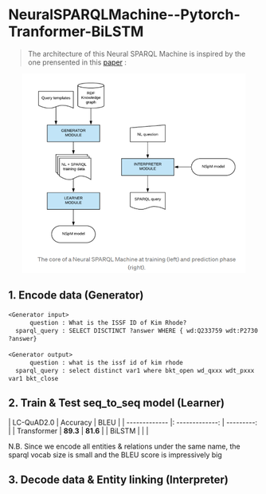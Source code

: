 # NeuralSPARQLMachine--Pytorch-Tranformer-BiLSTM
> The architecture of this Neural SPARQL Machine is inspired by the one prensented in this [paper](https://s3.eu-west-2.amazonaws.com/tsoru.aksw.org/neural-sparql-machines/soru-marx-semantics2017.html) :
<p align="center">
  <img src="https://github.com/gabguerin/NeuralSPARQLMachine--Pytorch-Tranformer-BiLSTM/blob/main/data/NSpM.PNG" width="450" height="400">
</p>

## 1. Encode data (Generator)
```sparql
<Generator input>
      question : What is the ISSF ID of Kim Rhode?
  sparql_query : SELECT DISCTINCT ?answer WHERE { wd:Q233759 wdt:P2730 ?answer}

<Generator output>
      question : what is the issf id of kim rhode
  sparql_query : select distinct var1 where bkt_open wd_qxxx wdt_pxxx var1 bkt_close
```

## 2. Train & Test seq_to_seq model (Learner)

| LC-QuAD2.0    |     Accuracy    |    BLEU    |
| ------------- |: -------------: | ---------: |
| Transformer   |     **89.3**    |   **81.6** |
| BiLSTM        |                 |            |

N.B. Since we encode all entities & relations under the same name, the sparql vocab size is small and the BLEU score is impressively big

## 3. Decode data & Entity linking (Interpreter)
